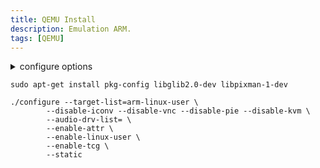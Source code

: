 ```yaml
---
title: QEMU Install
description: Emulation ARM.
tags: [QEMU]
---
```



<details>
<summary>configure options</summary>
<pre>
./configure --help
Using './build' as the directory for build output

Usage: configure [options]
Options: [defaults in brackets after descriptions]

Standard options:
  --help                   print this message
  --prefix=PREFIX          install in PREFIX [/usr/local]
  --target-list=LIST       set target list (default: build all)
                           Available targets: aarch64-softmmu alpha-softmmu 
                           arm-softmmu avr-softmmu cris-softmmu hppa-softmmu 
                           i386-softmmu loongarch64-softmmu m68k-softmmu 
                           microblaze-softmmu microblazeel-softmmu mips-softmmu 
                           mips64-softmmu mips64el-softmmu mipsel-softmmu 
                           nios2-softmmu or1k-softmmu ppc-softmmu ppc64-softmmu 
                           riscv32-softmmu riscv64-softmmu rx-softmmu 
                           s390x-softmmu sh4-softmmu sh4eb-softmmu 
                           sparc-softmmu sparc64-softmmu tricore-softmmu 
                           x86_64-softmmu xtensa-softmmu xtensaeb-softmmu 
                           aarch64-linux-user aarch64_be-linux-user 
                           alpha-linux-user arm-linux-user armeb-linux-user 
                           cris-linux-user hexagon-linux-user hppa-linux-user 
                           i386-linux-user loongarch64-linux-user 
                           m68k-linux-user microblaze-linux-user 
                           microblazeel-linux-user mips-linux-user 
                           mips64-linux-user mips64el-linux-user 
                           mipsel-linux-user mipsn32-linux-user 
                           mipsn32el-linux-user nios2-linux-user 
                           or1k-linux-user ppc-linux-user ppc64-linux-user 
                           ppc64le-linux-user riscv32-linux-user 
                           riscv64-linux-user s390x-linux-user sh4-linux-user 
                           sh4eb-linux-user sparc-linux-user 
                           sparc32plus-linux-user sparc64-linux-user 
                           x86_64-linux-user xtensa-linux-user 
                           xtensaeb-linux-user
  --target-list-exclude=LIST exclude a set of targets from the default target-list

Advanced options (experts only):
  -Dmesonoptname=val       passthrough option to meson unmodified
  --cross-prefix=PREFIX    use PREFIX for compile tools, PREFIX can be blank []
  --cc=CC                  use C compiler CC [cc]
  --host-cc=CC             use C compiler CC [cc] for code run at
                           build time
  --cxx=CXX                use C++ compiler CXX [c++]
  --objcc=OBJCC            use Objective-C compiler OBJCC [clang]
  --extra-cflags=CFLAGS    append extra C compiler flags CFLAGS
  --extra-cxxflags=CXXFLAGS append extra C++ compiler flags CXXFLAGS
  --extra-objcflags=OBJCFLAGS append extra Objective C compiler flags OBJCFLAGS
  --extra-ldflags=LDFLAGS  append extra linker flags LDFLAGS
  --cross-cc-ARCH=CC       use compiler when building ARCH guest test cases
  --cross-cc-cflags-ARCH=  use compiler flags when building ARCH guest tests
  --cross-prefix-ARCH=PREFIX cross compiler prefix when building ARCH guest test cases
  --python=PYTHON          use specified python [/usr/bin/python3]
  --ninja=NINJA            use specified ninja []
  --smbd=SMBD              use specified smbd []
  --static                 enable static build [no]
  --bindir=PATH            install binaries in PATH
  --with-suffix=SUFFIX     suffix for QEMU data inside datadir/libdir/sysconfdir/docdir [qemu]
  --without-default-features default all --enable-* options to "disabled"
  --without-default-devices  do not include any device that is not needed to
                           start the emulator (only use if you are including
                           desired devices in configs/devices/)
  --with-devices-ARCH=NAME override default configs/devices
  --enable-debug           enable common debug build options
  --disable-werror         disable compilation abort on warning
  --cpu=CPU                Build for host CPU [x86_64]
  --enable-plugins
                           enable plugins via shared library loading
  --disable-containers     don't use containers for cross-building
  --gdb=GDB-path           gdb to use for gdbstub tests [/usr/bin/gdb]
  --audio-drv-list=CHOICES Set audio driver list [default] (choices: alsa/co
                           reaudio/default/dsound/jack/oss/pa/pipewire/sdl/s
                           ndio)
  --block-drv-ro-whitelist=VALUE
                           set block driver read-only whitelist (by default
                           affects only QEMU, not tools like qemu-img)
  --block-drv-rw-whitelist=VALUE
                           set block driver read-write whitelist (by default
                           affects only QEMU, not tools like qemu-img)
  --datadir=VALUE          Data file directory [share]
  --disable-coroutine-pool coroutine freelist (better performance)
  --disable-debug-info     Enable debug symbols and other information
  --disable-hexagon-idef-parser
                           use idef-parser to automatically generate TCG
                           code for the Hexagon frontend
  --disable-install-blobs  install provided firmware blobs
  --disable-qom-cast-debug cast debugging support
  --docdir=VALUE           Base directory for documentation installation
                           (can be empty) [share/doc]
  --enable-block-drv-whitelist-in-tools
                           use block whitelist also in tools instead of only
                           QEMU
  --enable-cfi             Control-Flow Integrity (CFI)
  --enable-cfi-debug       Verbose errors in case of CFI violation
  --enable-debug-graph-lock
                           graph lock debugging support
  --enable-debug-mutex     mutex debugging support
  --enable-debug-stack-usage
                           measure coroutine stack usage
  --enable-fdt[=CHOICE]    Whether and how to find the libfdt library
                           (choices: auto/disabled/enabled/internal/system)
  --enable-fuzzing         build fuzzing targets
  --enable-gcov            Enable coverage tracking.
  --enable-gprof           QEMU profiling with gprof
  --enable-lto             Use link time optimization
  --enable-malloc=CHOICE   choose memory allocator to use [system] (choices:
                           jemalloc/system/tcmalloc)
  --enable-module-upgrades try to load modules from alternate paths for
                           upgrades
  --enable-rng-none        dummy RNG, avoid using /dev/(u)random and
                           getrandom()
  --enable-safe-stack      SafeStack Stack Smash Protection (requires
                           clang/llvm and coroutine backend ucontext)
  --enable-sanitizers      enable default sanitizers
  --enable-strip           Strip targets on install
  --enable-tcg-interpreter TCG with bytecode interpreter (slow)
  --enable-trace-backends=CHOICES
                           Set available tracing backends [log] (choices:
                           dtrace/ftrace/log/nop/simple/syslog/ust)
  --enable-tsan            enable thread sanitizer
  --firmwarepath=VALUES    search PATH for firmware files [share/qemu-
                           firmware]
  --iasl=VALUE             Path to ACPI disassembler
  --includedir=VALUE       Header file directory [include]
  --interp-prefix=VALUE    where to find shared libraries etc., use %M for
                           cpu name [/usr/gnemul/qemu-%M]
  --libdir=VALUE           Library directory [system default]
  --libexecdir=VALUE       Library executable directory [libexec]
  --localedir=VALUE        Locale data directory [share/locale]
  --localstatedir=VALUE    Localstate data directory [/var/local]
  --mandir=VALUE           Manual page directory [share/man]
  --sysconfdir=VALUE       Sysconf data directory [etc]
  --tls-priority=VALUE     Default TLS protocol/cipher priority string
                           [NORMAL]
  --with-coroutine=CHOICE  coroutine backend to use (choices:
                           auto/sigaltstack/ucontext/windows)
  --with-pkgversion=VALUE  use specified string as sub-version of the
                           package
  --with-trace-file=VALUE  Trace file prefix for simple backend [trace]

Optional features, enabled with --enable-FEATURE and
disabled with --disable-FEATURE, default is enabled if available
(unless built with --without-default-features):

  alsa            ALSA sound support
  attr            attr/xattr support
  auth-pam        PAM access control
  avx2            AVX2 optimizations
  avx512bw        AVX512BW optimizations
  avx512f         AVX512F optimizations
  blkio           libblkio block device driver
  bochs           bochs image format support
  bpf             eBPF support
  brlapi          brlapi character device driver
  bzip2           bzip2 support for DMG images
  canokey         CanoKey support
  cap-ng          cap_ng support
  capstone        Whether and how to find the capstone library
  cloop           cloop image format support
  cocoa           Cocoa user interface (macOS only)
  colo-proxy      colo-proxy support
  coreaudio       CoreAudio sound support
  crypto-afalg    Linux AF_ALG crypto backend driver
  curl            CURL block device driver
  curses          curses UI
  dbus-display    -display dbus support
  dmg             dmg image format support
  docs            Documentations build support
  dsound          DirectSound sound support
  fuse            FUSE block device export
  fuse-lseek      SEEK_HOLE/SEEK_DATA support for FUSE exports
  gcrypt          libgcrypt cryptography support
  gettext         Localization of the GTK+ user interface
  gio             use libgio for D-Bus support
  glusterfs       Glusterfs block device driver
  gnutls          GNUTLS cryptography support
  gtk             GTK+ user interface
  gtk-clipboard   clipboard support for the gtk UI (EXPERIMENTAL, MAY HANG)
  guest-agent     Build QEMU Guest Agent
  guest-agent-msi Build MSI package for the QEMU Guest Agent
  hax             HAX acceleration support
  hvf             HVF acceleration support
  iconv           Font glyph conversion support
  jack            JACK sound support
  keyring         Linux keyring support
  kvm             KVM acceleration support
  l2tpv3          l2tpv3 network backend support
  libdaxctl       libdaxctl support
  libdw           debuginfo support
  libiscsi        libiscsi userspace initiator
  libnfs          libnfs block device driver
  libpmem         libpmem support
  libssh          ssh block device support
  libudev         Use libudev to enumerate host devices
  libusb          libusb support for USB passthrough
  libvduse        build VDUSE Library
  linux-aio       Linux AIO support
  linux-io-uring  Linux io_uring support
  live-block-migration
                  block migration in the main migration stream
  lzfse           lzfse support for DMG images
  lzo             lzo compression support
  malloc-trim     enable libc malloc_trim() for memory optimization
  membarrier      membarrier system call (for Linux 4.14+ or Windows
  modules         modules support (non Windows)
  mpath           Multipath persistent reservation passthrough
  multiprocess    Out of process device emulation support
  netmap          netmap network backend support
  nettle          nettle cryptography support
  numa            libnuma support
  nvmm            NVMM acceleration support
  opengl          OpenGL support
  oss             OSS sound support
  pa              PulseAudio sound support
  parallels       parallels image format support
  pipewire        PipeWire sound support
  png             PNG support with libpng
  pvrdma          Enable PVRDMA support
  qcow1           qcow1 image format support
  qed             qed image format support
  qga-vss         build QGA VSS support (broken with MinGW)
  rbd             Ceph block device driver
  rdma            Enable RDMA-based migration
  replication     replication support
  sdl             SDL user interface
  sdl-image       SDL Image support for icons
  seccomp         seccomp support
  selinux         SELinux support in qemu-nbd
  slirp           libslirp user mode network backend support
  slirp-smbd      use smbd (at path --smbd=*) in slirp networking
  smartcard       CA smartcard emulation support
  snappy          snappy compression support
  sndio           sndio sound support
  sparse          sparse checker
  spice           Spice server support
  spice-protocol  Spice protocol support
  stack-protector compiler-provided stack protection
  tcg             TCG support
  tools           build support utilities that come with QEMU
  tpm             TPM support
  u2f             U2F emulation support
  usb-redir       libusbredir support
  vde             vde network backend support
  vdi             vdi image format support
  vduse-blk-export
                  VDUSE block export support
  vfio-user-server
                  vfio-user server support
  vhdx            vhdx image format support
  vhost-crypto    vhost-user crypto backend support
  vhost-kernel    vhost kernel backend support
  vhost-net       vhost-net kernel acceleration support
  vhost-user      vhost-user backend support
  vhost-user-blk-server
                  build vhost-user-blk server
  vhost-vdpa      vhost-vdpa kernel backend support
  virglrenderer   virgl rendering support
  virtfs          virtio-9p support
  virtfs-proxy-helper
                  virtio-9p proxy helper support
  vmdk            vmdk image format support
  vmnet           vmnet.framework network backend support
  vnc             VNC server
  vnc-jpeg        JPEG lossy compression for VNC server
  vnc-sasl        SASL authentication for VNC server
  vpc             vpc image format support
  vte             vte support for the gtk UI
  vvfat           vvfat image format support
  whpx            WHPX acceleration support
  xen             Xen backend support
  xen-pci-passthrough
                  Xen PCI passthrough support
  xkbcommon       xkbcommon support
  zstd            zstd compression support
  system          all system emulation targets
  user            supported user emulation targets
  linux-user      all linux usermode emulation targets
  bsd-user        all BSD usermode emulation targets
  pie             Position Independent Executables
  debug-tcg       TCG debugging (default is disabled)

NOTE: The object files are built at the place where configure is launched
</pre>
</details>

```shell
sudo apt-get install pkg-config libglib2.0-dev libpixman-1-dev

./configure --target-list=arm-linux-user \
        --disable-iconv --disable-vnc --disable-pie --disable-kvm \
        --audio-drv-list= \
        --enable-attr \
        --enable-linux-user \
        --enable-tcg \
        --static
```